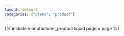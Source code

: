 ```yaml
---
layout: default
categories: ["plano", "product"]
---
```

{% include manufacturer_product.liquid page = page %}
